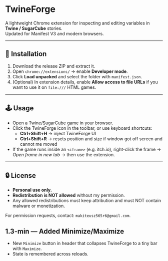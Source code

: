 # TwineForge

A lightweight Chrome extension for inspecting and editing variables in **Twine / SugarCube** stories.  
Updated for Manifest V3 and modern browsers.

---

## 🚀 Installation
1. Download the release ZIP and extract it.  
2. Open `chrome://extensions/` → enable **Developer mode**.  
3. Click **Load unpacked** and select the folder with `manifest.json`.  
4. (Optional) In extension details, enable **Allow access to file URLs** if you want to use it on `file:///` HTML games.

---

## 🕹️ Usage
- Open a Twine/SugarCube game in your browser.  
- Click the TwineForge icon in the toolbar, or use keyboard shortcuts:  
  - **Ctrl+Shift+H** → inject TwineForge UI  
  - **Ctrl+Shift+R** → resets position and size if window got off screen and cannot me moved
- If the game runs inside an `<iframe>` (e.g. itch.io), right-click the frame → *Open frame in new tab* → then use the extension.

---

## 🔒 License
- **Personal use only.**  
- **Redistribution is NOT allowed** without my permission.  
- Any allowed redistributions must keep attribution and must NOT contain malware or monetization.  

For permission requests, contact: `makiteusz565r6@gmail.com`.


## 1.3-min — Added Minimize/Maximize
- New `Minimize` button in header that collapses TwineForge to a tiny bar with `Maximize`.
- State is remembered across reloads.
